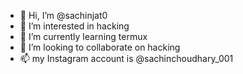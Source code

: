 - 👋 Hi, I’m @sachinjat0
- 👀 I’m interested in hacking
- 🌱 I’m currently learning termux
- 💞️ I’m looking to collaborate on hacking
- 📫 my Instagram account is @sachinchoudhary_001

<!---
sachinjat0/sachinjat0 is a ✨ special ✨ repository because its `README.md` (this file) appears on your GitHub profile.
You can click the Preview link to take a look at your changes.
--->
